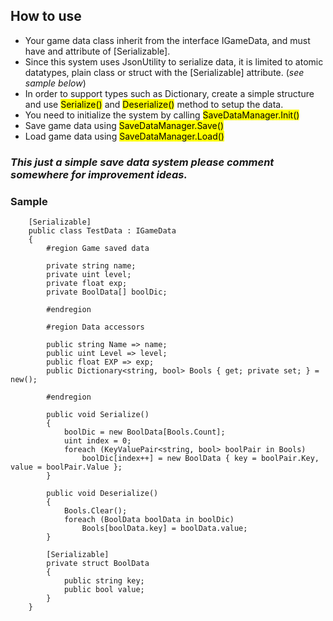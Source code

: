 ## How to use

- Your game data class inherit from the interface IGameData, and must have and attribute of [Serializable].
- Since this system uses JsonUtility to serialize data, it is limited to atomic datatypes, plain class or struct with the [Serializable] attribute. (*see sample below*)
- In order to support types such as Dictionary, create a simple structure and use <mark>Serialize()</mark> and <mark>Deserialize()</mark> method to setup the data.
- You need to initialize the system by calling <mark>SaveDataManager.Init()</mark>
- Save game data using <mark>SaveDataManager.Save()</mark>
- Load game data using <mark>SaveDataManager.Load()</mark>

### *This just a simple save data system please comment somewhere for improvement ideas.*


### Sample

```
    [Serializable]
    public class TestData : IGameData
    {
        #region Game saved data

        private string name;
        private uint level;
        private float exp;
        private BoolData[] boolDic;

        #endregion

        #region Data accessors

        public string Name => name;
        public uint Level => level;
        public float EXP => exp;
        public Dictionary<string, bool> Bools { get; private set; } = new();

        #endregion
            
        public void Serialize()
        {
            boolDic = new BoolData[Bools.Count];
            uint index = 0;
            foreach (KeyValuePair<string, bool> boolPair in Bools)
                boolDic[index++] = new BoolData { key = boolPair.Key, value = boolPair.Value };
        }

        public void Deserialize()
        {
            Bools.Clear();
            foreach (BoolData boolData in boolDic)
                Bools[boolData.key] = boolData.value;
        }
        
        [Serializable]
        private struct BoolData
        {
            public string key;
            public bool value;
        }
    }
```